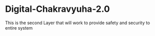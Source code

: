 # Digital-Chakravyuha-2.0
This is the second Layer that will work to provide safety and security to entire system
